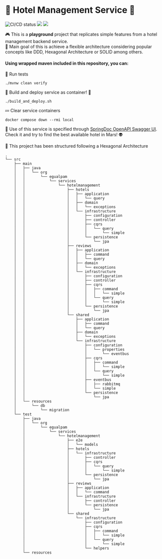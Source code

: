 # 🏨 Hotel Management Service 🏨

![CI/CD status](https://github.com/erickgualpa/hotel-management-service/actions/workflows/maven.yml/badge.svg)
[![](https://img.shields.io/badge/Spring%20Boot%20Version-3.1.4-blue)](/pom.xml)
[![](https://img.shields.io/badge/Java%20Version-17-blue)](/pom.xml)

🎮 This is a **playground** project that replicates simple features from a hotel management backend service.
<br>
🤔 Main goal of this is achieve a flexible architecture considering popular concepts like DDD, Hexagonal Architecture or
SOLID among others.

#### Using wrapped maven included in this repository, you can:

🧪 Run tests
<br>

```shell script
./mvnw clean verify
```

🚀 Build and deploy service as container! 🐳
<br>

```shell script
./build_and_deploy.sh
```

💤 Clear service containers

```shell script
docker compose down --rmi local
```

🔹 Use of this service is specified through [SpringDoc OpenAPI Swagger UI](http://localhost:8080/swagger-ui/index.html).
Check it and try to find the best available hotel in Mars! 👽
<br>

📣 This project has been structured following a Hexagonal Architecture

[//]: # (Directory tree below was generated using 'tree -d -I target' command)

```
.
└── src
    ├── main
    │   ├── java
    │   │   └── org
    │   │       └── egualpam
    │   │           └── services
    │   │               └── hotelmanagement
    │   │                   ├── hotels
    │   │                   │   ├── application
    │   │                   │   │   └── query
    │   │                   │   ├── domain
    │   │                   │   │   └── exceptions
    │   │                   │   └── infrastructure
    │   │                   │       ├── configuration
    │   │                   │       ├── controller
    │   │                   │       ├── cqrs
    │   │                   │       │   └── query
    │   │                   │       │       └── simple
    │   │                   │       └── persistence
    │   │                   │           └── jpa
    │   │                   ├── reviews
    │   │                   │   ├── application
    │   │                   │   │   ├── command
    │   │                   │   │   └── query
    │   │                   │   ├── domain
    │   │                   │   │   └── exceptions
    │   │                   │   └── infrastructure
    │   │                   │       ├── configuration
    │   │                   │       ├── controller
    │   │                   │       ├── cqrs
    │   │                   │       │   ├── command
    │   │                   │       │   │   └── simple
    │   │                   │       │   └── query
    │   │                   │       │       └── simple
    │   │                   │       └── persistence
    │   │                   │           └── jpa
    │   │                   └── shared
    │   │                       ├── application
    │   │                       │   ├── command
    │   │                       │   └── query
    │   │                       ├── domain
    │   │                       │   └── exceptions
    │   │                       └── infrastructure
    │   │                           ├── configuration
    │   │                           │   └── properties
    │   │                           │       └── eventbus
    │   │                           ├── cqrs
    │   │                           │   ├── command
    │   │                           │   │   └── simple
    │   │                           │   └── query
    │   │                           │       └── simple
    │   │                           ├── eventbus
    │   │                           │   ├── rabbitmq
    │   │                           │   └── simple
    │   │                           └── persistence
    │   │                               └── jpa
    │   └── resources
    │       └── db
    │           └── migration
    └── test
        ├── java
        │   └── org
        │       └── egualpam
        │           └── services
        │               └── hotelmanagement
        │                   ├── e2e
        │                   │   └── models
        │                   ├── hotels
        │                   │   └── infrastructure
        │                   │       ├── controller
        │                   │       ├── cqrs
        │                   │       │   └── query
        │                   │       │       └── simple
        │                   │       └── persistence
        │                   │           └── jpa
        │                   ├── reviews
        │                   │   ├── application
        │                   │   │   └── command
        │                   │   └── infrastructure
        │                   │       ├── controller
        │                   │       └── persistence
        │                   │           └── jpa
        │                   └── shared
        │                       └── infrastructure
        │                           ├── configuration
        │                           ├── cqrs
        │                           │   ├── command
        │                           │   │   └── simple
        │                           │   └── query
        │                           │       └── simple
        │                           └── helpers
        └── resources
```
